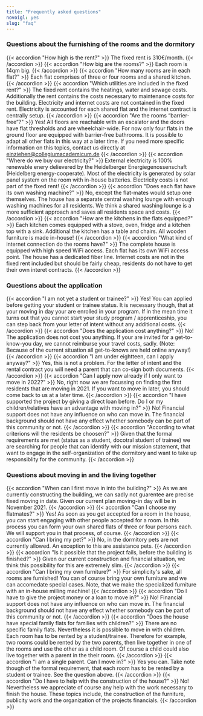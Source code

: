 ```yaml
---
title: "Frequently asked questions"
novoigl: yes
slug: "faq"
---
```



### Questions about the furnishing of the rooms and the dormitory

{{< accordion "How high is the rent?" >}}
The fixed rent is 310€/month.
{{< /accordion >}}
{{< accordion "How big are the rooms?" >}}
Each room is 14qm big.
{{< /accordion >}}
{{< accordion "How many rooms are in each flat?" >}}
Each flat comprises of three or four rooms and a shared kitchen.
{{< /accordion >}}
{{< accordion "Which utilities are included in the fixed rent?" >}}
The fixed rent contains the heatings, water and sewage costs. Additionally the rent contains the costs necessary to maintenance costs for the building. Electricity and internet costs are not contained in the fixed rent. Electricity is accounted for each shared flat and the internet contract is centrally setup.
{{< /accordion >}}
{{< accordion "Are the rooms “barrier-free”?" >}}
Yes! All floors are reachable with an escalator and the doors have flat thresholds and are wheelchair-wide. For now only four flats in the ground floor are equipped with barrier-free bathrooms. It is possible to adapt all other flats in this way at a later time. If you need more specific information on this topics, contact us directly at einziehen@collegiumacademicum.de
{{< /accordion >}}
{{< accordion "Where do we buy our electricity?" >}}
External electricity is 100% renewable enery delievered by the Heidelberger Energiegenossenschaft (Heidelberg energy-cooperate). Most of the electricity is generated by solar panel system on the room with in-house batteries. Electricity costs is not part of the fixed rent!
{{< /accordion >}}
{{< accordion "Does each flat have its own washing machine?" >}}
No, except the flat-mates would setup one themselves. The house has a separate central washing lounge with enough washing machines for all residents. We think a shared washing lounge is a more sufficient approach and saves all residents space and costs.
{{< /accordion >}}
{{< accordion "How are the kitchens in the flats equipped?" >}}
Each kitchen comes equipped with a stove, oven, fridge and a kitchen top with a sink. Additional the kitchen has a table and chairs. All wooden furniture is made in-house!
{{< /accordion >}}
{{< accordion "What kind of internet connection do the rooms have?" >}}
The complete house is equipped with high speed WiFi access. Each flat has its own WiFi access point. The house has a dedicated fiber line. Internet costs are not in the fixed rent included but should be fairly cheap, residents do not have to get their own interet contracts.
{{< /accordion >}}

### Questions about the application

{{< accordion "I am not yet a student or trainee?" >}}
Yes! You can applied before getting your student or trainee status. It is necessary though, that at your moving in day your are enrolled in your program. If in the mean time it turns out that you cannot start your study program / apprenticeship, you can step back from your letter of intent without any additional costs.
{{< /accordion >}}
{{< accordion "Does the application cost anything?" >}}
No! The application does not cost you anything. If your are invited for a get-to-know-you day, we cannot reimburse your travel costs, sadly. (Note: Because of the current situation all get-to-knows are held online anyway!)
{{< /accordion >}}
{{< accordion "I am under eightteen, can I apply anyway?" >}}
Yes, this is not a problem. For the letter of intent and the rental contract you will need a parent that can co-sign both documents.
{{< /accordion >}}
{{< accordion "Can I apply now already if I only want to move in 2022?" >}}
No, right now we are focussing on finding the first residents that are moving in 2021. If you want to move in later, you should come back to us at a later time.
{{< /accordion >}}
{{< accordion "I have supported the project by giving a direct loan before. Do I or my children/relatives have an advantage with moving in?" >}}
No! Financial support does not have any influence on who can move in. The financial background should not have any effect whether somebody  can be part of this community or not.
{{< /accordion >}}
{{< accordion "According to what criterions will the residents be choosen?" >}}
Given that the formal requirements are met (status as a student, docotral student of trainee) we are searching for people that can identify with our mission statement, that want to engage in the self-organization of the dormitory and want to take up responsiblity for the community.
{{< /accordion >}}

### Questions about moving in and the living together

{{< accordion "When can I first move in into the building?" >}}
As we are currently constructing the building, we can sadly not guarentee are precise fixed moving in date. Given our current plan moving-in day will be in November 2021.
{{< /accordion >}}
{{< accordion "Can I choose my flatmates?" >}}
Yes! As soon as you get accepted for a room in the house, you can start engaging with other people accepted for a room. In this process you can form your own shared flats of three or four persons each. We will support you in that process, of course.
{{< /accordion >}}
{{< accordion "Can I bring my pet?" >}}
No, in the dormitory pets are not currently allowed. An exception to this are assistance pets.
{{< /accordion >}}
{{< accordion "Is it possible that the project fails, before the building is finished?" >}}
Given our current construction and financial situation, we think this possibility for this are extremely slim.
{{< /accordion >}}
{{< accordion "Can I bring my own furniture?" >}}
For simplicity's sake, all rooms are furnished! You can of course bring your own furniture and we can accomedate special cases. Note, that we make the specialized furniture with an in-house milling machine!
{{< /accordion >}}
{{< accordion "Do I have to give the project money or a loan to move in?" >}}
No! Financial support does not have any influence on who can move in. The financial background should not have any effect whether somebody  can be part of this community or not.
{{< /accordion >}}
{{< accordion "Does the house have special family flats for families with children?" >}}
There are no specific family flats. Nevertheless it is possible to move in with children. Each room has to be rented by a student/trainee. Therefore for example, two rooms could be rented by the two parents, then live together in one of the rooms and use the other as a child room. Of course a child could also live together with a parent in the their room.
{{< /accordion >}}
{{< accordion "I am a single parent. Can I move in?" >}}
Yes you can. Take note though of the formal requirement, that each room has to be rented by a student or trainee. See the question above.
{{< /accordion >}}
{{< accordion "Do I have to help with the construction of the house?" >}}
No! Nevertheless we appreciate of course any help with the work necessary to finish the house. These topics include, the construction of the furniture, publicity work and the organization of the projects financials.
{{< /accordion >}}
